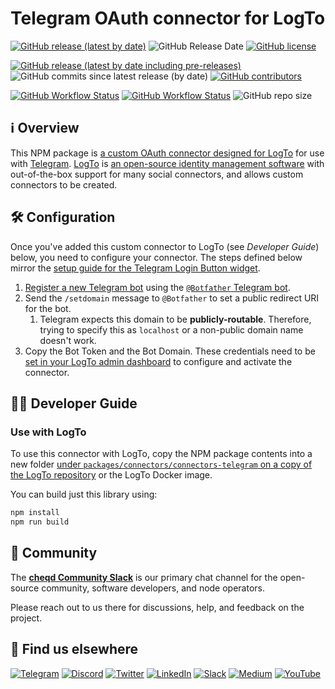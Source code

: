 # Telegram OAuth connector for LogTo

[![GitHub release (latest by date)](https://img.shields.io/github/v/release/cheqd/connector-telegram?color=green&label=stable%20release&style=flat-square)](https://github.com/cheqd/connector-telegram/releases/latest) ![GitHub Release Date](https://img.shields.io/github/release-date/cheqd/connector-telegram?color=green&style=flat-square) [![GitHub license](https://img.shields.io/github/license/cheqd/connector-telegram?color=blue&style=flat-square)](https://github.com/cheqd/connector-telegram/blob/main/LICENSE)

[![GitHub release (latest by date including pre-releases)](https://img.shields.io/github/v/release/cheqd/connector-telegram?include_prereleases&label=dev%20release&style=flat-square)](https://github.com/cheqd/connector-telegram/releases/) ![GitHub commits since latest release (by date)](https://img.shields.io/github/commits-since/cheqd/connector-telegram/latest?style=flat-square) [![GitHub contributors](https://img.shields.io/github/contributors/cheqd/connector-telegram?label=contributors%20%E2%9D%A4%EF%B8%8F&style=flat-square)](https://github.com/cheqd/connector-telegram/graphs/contributors)

[![GitHub Workflow Status](https://img.shields.io/github/actions/workflow/status/cheqd/connector-telegram/dispatch.yml?label=workflows&style=flat-square)](https://github.com/cheqd/connector-telegram/actions/workflows/dispatch.yml) [![GitHub Workflow Status](https://img.shields.io/github/actions/workflow/status/cheqd/connector-telegram/codeql.yml?label=CodeQL&style=flat-square)](https://github.com/cheqd/connector-telegram/actions/workflows/codeql.yml) ![GitHub repo size](https://img.shields.io/github/repo-size/cheqd/connector-telegram?style=flat-square)

## ℹ️ Overview

This NPM package is [a custom OAuth connector designed for LogTo](https://docs.logto.io/docs/recipes/create-your-connector/) for use with [Telegram](https://core.telegram.org/api). [LogTo](https://logto.io/) is [an open-source identity management software](https://docs.logto.io/) with out-of-the-box support for many social connectors, and allows custom connectors to be created.

## 🛠️ Configuration

Once you've added this custom connector to LogTo (see *Developer Guide*) below, you need to configure your connector. The steps defined below mirror the [setup guide for the Telegram Login Button widget](https://core.telegram.org/widgets/login).

1. [Register a new Telegram bot](https://core.telegram.org/bots#3-how-do-i-create-a-bot) using the [`@Botfather` Telegram bot](https://t.me/botfather).
2. Send the `/setdomain` message to `@Botfather` to set a public redirect URI for the bot.
   1. Telegram expects this domain to be **publicly-routable**. Therefore, trying to specify this as `localhost` or a non-public domain name doesn't work.
3. Copy the Bot Token and the Bot Domain. These credentials need to be [set in your LogTo admin dashboard](https://docs.logto.io/docs/recipes/configure-connectors/configure-social-connector) to configure and activate the connector.

## 🧑‍💻 Developer Guide

### Use with LogTo

To use this connector with LogTo, copy the NPM package contents into a new folder [under `packages/connectors/connectors-telegram` on a copy of the LogTo repository](https://github.com/logto-io/logto/tree/master/packages/connectors) or the LogTo Docker image.

You can build just this library using:

```bash
npm install
npm run build
```

## 💬 Community

The [**cheqd Community Slack**](http://cheqd.link/join-cheqd-slack) is our primary chat channel for the open-source community, software developers, and node operators.

Please reach out to us there for discussions, help, and feedback on the project.

## 🙋 Find us elsewhere

[![Telegram](https://img.shields.io/badge/Telegram-2CA5E0?style=for-the-badge\&logo=telegram\&logoColor=white)](https://t.me/cheqd) [![Discord](https://img.shields.io/badge/Discord-7289DA?style=for-the-badge\&logo=discord\&logoColor=white)](http://cheqd.link/discord-github) [![Twitter](https://img.shields.io/badge/Twitter-1DA1F2?style=for-the-badge\&logo=twitter\&logoColor=white)](https://twitter.com/intent/follow?screen\_name=cheqd\_io) [![LinkedIn](https://img.shields.io/badge/LinkedIn-0077B5?style=for-the-badge\&logo=linkedin\&logoColor=white)](http://cheqd.link/linkedin) [![Slack](https://img.shields.io/badge/Slack-4A154B?style=for-the-badge\&logo=slack\&logoColor=white)](http://cheqd.link/join-cheqd-slack) [![Medium](https://img.shields.io/badge/Medium-12100E?style=for-the-badge\&logo=medium\&logoColor=white)](https://blog.cheqd.io) [![YouTube](https://img.shields.io/badge/YouTube-FF0000?style=for-the-badge\&logo=youtube\&logoColor=white)](https://www.youtube.com/channel/UCBUGvvH6t3BAYo5u41hJPzw/)

